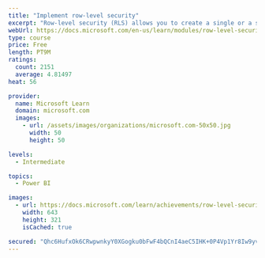 ```yaml
---
title: "Implement row-level security"
excerpt: "Row-level security (RLS) allows you to create a single or a set of reports that targets data for a specific user. In this module, you will learn how to implement RLS by using either a static or dynamic method and how Microsoft Power BI simplifies testing RLS in Power BI Desktop and Power BI service."
webUrl: https://docs.microsoft.com/en-us/learn/modules/row-level-security-power-bi/
type: course
price: Free
length: PT9M
ratings:
  count: 2151
  average: 4.81497
heat: 56

provider:
  name: Microsoft Learn
  domain: microsoft.com
  images:
    - url: /assets/images/organizations/microsoft.com-50x50.jpg
      width: 50
      height: 50

levels:
  - Intermediate

topics:
  - Power BI

images:
  - url: https://docs.microsoft.com/learn/achievements/row-level-security-power-bi-social.png
    width: 643
    height: 321
    isCached: true

secured: "Qhc6HufxOk6CRwpwnkyY0XGogku0bFwF4bQCnI4aeC5IHK+0P4Vp1Yr8Iw9yv2yykcFOZk8YY23AumppVa0KwO0oPS3JXoasR2jqsRrg3FnUYCTMV8PUpxuo5LtNUv6sjUCIvc1yG0UknOs6eJbbpbcY8YmeWiWKgUaRS7zzwJhe0XedHy9Cu7vQPsoIbspeqDqQN025NhioJQeXi/oPre0mVIq++Bvg9lvxQ7wNVumBMPsQ+dtAtT1O+q/MvJIH++0vUIr2DhvoMsTIgxVvaXpno63/913VQCAnxzaWDm8oSHB2ojOHMBFuVqn7ceIc9gG40yWY1ZZ2pxA8bCjQVNmPSRTGwIvpTeiwma7OOvZzF1d7c89177Jf+B/7m3inE1q5mjToCqT6glTjdwX7KkG+0a7fYKdHLqj+sclxels=;8+jfI0NeU7q2O290vwAm9A=="
---
```


